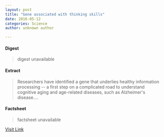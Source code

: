 ```yaml
---
layout: post
title: "Gene associated with thinking skills"
date: 2016-05-12
categories: Science
author: unknown author

---
```



#### Digest
>digest unavailable

#### Extract
>Researchers have identified a gene that underlies healthy information processing -- a first step on a complicated road to understand cognitive aging and age-related diseases, such as Alzheimer's disease....

#### Factsheet
>factsheet unavailable

[Visit Link](http://www.sciencedaily.com/releases/2015/07/150715103558.htm)


